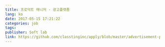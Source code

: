 ```yaml
---
title: 프로덕트 매니저 - 광고플랫폼
lang: ko
date: 2017-05-15 17:21:22
categories: job
tags:
publisher: Soft lab
link: https://github.com/classtinginc/apply/blob/master/advertisement-pm.md
---
```

